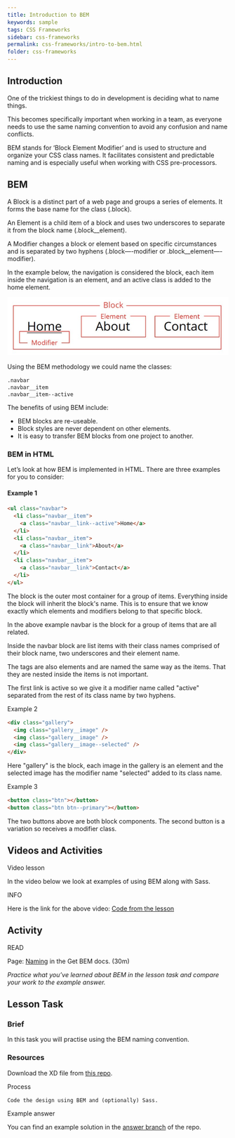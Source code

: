```yaml
---
title: Introduction to BEM
keywords: sample
tags: CSS Frameworks
sidebar: css-frameworks
permalink: css-frameworks/intro-to-bem.html
folder: css-frameworks
---
```


## Introduction

One of the trickiest things to do in development is deciding what to name things.

This becomes specifically important when working in a team, as everyone needs to use the same naming convention to avoid any confusion and name conflicts.

BEM stands for ‘Block Element Modifier’ and is used to structure and organize your CSS class names. It facilitates consistent and predictable naming and is especially useful when working with CSS pre-processors.

## BEM

A Block is a distinct part of a web page and groups a series of elements. It forms the base name for the class (.block).

An Element is a child item of a block and uses two underscores to separate it from the block name (.block\_\_element).

A Modifier changes a block or element based on specific circumstances and is separated by two hyphens (.block—-modifier or .block\_\_element—-modifier).

In the example below, the navigation is considered the block, each item inside the navigation is an element, and an active class is added to the home element.

![Example of BEM](../../images/css-frameworks/bem.jpg)

Using the BEM methodology we could name the classes:

```
.navbar
.navbar__item
.navbar__item--active
```

The benefits of using BEM include:

- BEM blocks are re-useable.
- Block styles are never dependent on other elements.
- It is easy to transfer BEM blocks from one project to another.

### BEM in HTML

Let’s look at how BEM is implemented in HTML. There are three examples for you to consider:

#### Example 1

```html
<ul class="navbar">
  <li class="navbar__item">
    <a class="navbar__link--active">Home</a>
  </li>
  <li class="navbar__item">
    <a class="navbar__link">About</a>
  </li>
  <li class="navbar__item">
    <a class="navbar__link">Contact</a>
  </li>
</ul>
```

The block is the outer most container for a group of items. Everything inside the block will inherit the block's name. This is to ensure that we know exactly which elements and modifiers belong to that specific block.

In the above example navbar is the block for a group of items that are all related.

Inside the navbar block are list items with their class names comprised of their block name, two underscores and their element name.

The tags are also elements and are named the same way as the items. That they are nested inside the items is not important.

The first link is active so we give it a modifier name called "active" separated from the rest of its class name by two hyphens.

Example 2

```html
<div class="gallery">
  <img class="gallery__image" />
  <img class="gallery__image" />
  <img class="gallery__image--selected" />
</div>
```

Here "gallery" is the block, each image in the gallery is an element and the selected image has the modifier name "selected" added to its class name.

Example 3

```html
<button class="btn"></button>
<button class="btn btn--primary"></button>
```

The two buttons above are both block components. The second button is a variation so receives a modifier class.

## Videos and Activities

Video lesson

In the video below we look at examples of using BEM along with Sass.

INFO

Here is the link for the above video: [Code from the lesson](https://github.com/NoroffFEU/introduction-to-bem)

## Activity

READ

Page: [Naming](http://getbem.com/naming/) in the Get BEM docs. (30m)

_Practice what you’ve learned about BEM in the lesson task and compare your work to the example answer._

## Lesson Task

### Brief

In this task you will practise using the BEM naming convention.

### Resources

Download the XD file from [this repo](https://github.com/NoroffFEU/introduction-to-bem-lesson-task).

Process

    Code the design using BEM and (optionally) Sass.

Example answer

You can find an example solution in the [answer branch](https://github.com/NoroffFEU/introduction-to-bem-lesson-task/tree/answer) of the repo.
